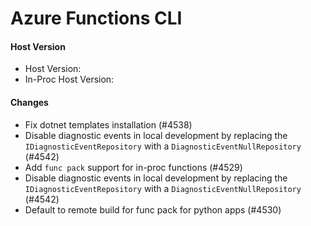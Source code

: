 # Azure Functions CLI <version>

#### Host Version

- Host Version: <version>
- In-Proc Host Version: <version>

#### Changes

- Fix dotnet templates installation (#4538)
- Disable diagnostic events in local development by replacing the `IDiagnosticEventRepository` with a `DiagnosticEventNullRepository` (#4542)
- Add `func pack` support for in-proc functions (#4529)
- Disable diagnostic events in local development by replacing the `IDiagnosticEventRepository` with a `DiagnosticEventNullRepository` (#4542)
- Default to remote build for func pack for python apps (#4530)